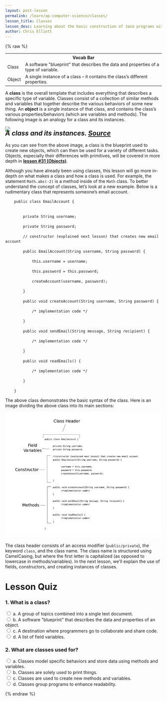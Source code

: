 ```yaml
---
layout: post-lesson
permalink: /learn/ap-computer-science/classes/
lesson_title: Classes
lesson_desc: Learning about the basic construction of Java programs with classes.
author: Chris Elliott
---
```


<script src="/questions.js"></script>

{% raw %}

<table>
  <tr>
    <th colspan="2">Vocab Bar</th>
  </tr>
  <tr>
    <td>Class</td>
    <td>A software "blueprint" that describes the data and properties of a type of variable.</td>
  </tr>
  <tr>
    <td>Object</td>
    <td>A single instance of a class – it contains the class’s different properties.</td>
  </tr>
</table>


A **class** is the overall template that includes everything that describes a specific type of variable. Classes consist of a collection of similar methods and variables that together describe the various behaviors of some new thing. An **object** is a single instance of that class, and contains the class’s various properties/behaviors (which are variables and methods). The following image is an analogy for a class and its instances.

<img src="/assets/lesson_images/class_instances.png" width="400">
<br>
<h2 style="margin-top: -10px"><i>A class and its instances. <a href="https://upload.wikimedia.org/wikipedia/commons/1/14/Motlle_crespellines.jpg">Source</a></i></h2>

As you can see from the above image, a class is the blueprint used to create new objects, which can then be used for a variety of different tasks. Objects, especially their differences with primitives, will be covered in more depth in **<a href="../objects">lesson #31 (Objects)</a>**.

Although you have already been using classes, this lesson will go more in-depth on what makes a class and how a class is used.  For example, the statement <code>Math.abs(-2)</code> is a method inside of the <code>Math</code> class. To better understand the concept of classes, let’s look at a new example. Below is a rudimentary class that represents someone’s email account.

        public class EmailAccount {


            private String username;

            private String password;

            // constructor (explained next lesson) that creates new email account

            public EmailAccount(String username, String password) {

                this.username = username;

                this.password = this.password;

                createAccount(username, password);

            }

            public void createAccount(String username, String password) {

                /* implementation code */

            }

            public void sendEmail(String message, String recipient) {

                /* implementation code */

            }

            public void readEmails() {

                /* implementation code */

            }

        }

The above class demonstrates the basic syntax of the class. Here is an image dividing the above class into its main sections:

<img src="/assets/lesson_images/class_makeup.png" width="650">

The class header consists of an access modifier (<code>public/private</code>), the keyword <code>class</code>, and the class name. The class name is structured using CamelCasing, but where the first letter is capitalized (as opposed to lowercase in methods/variables). In the next lesson, we’ll explain the use of fields, constructors, and creating instances of classes.

<h1>Lesson Quiz</h1>

<h3>1. What is a class?</h3>

<form>
	<div>
		<input type="radio" value="a" name="cc" onchange="check(this, 'b')">
		a. A group of topics combined into a single text document.
	</div>
	<div>
		<input type="radio" value="b" name="cc" onchange="check(this, 'b')">
		b. A software "blueprint" that describes the data and properties of an object.
	</div>
	<div>
		<input type="radio" value="c" name="cc" onchange="check(this, 'b')">
		c. A destination where programmers go to collaborate and share code.
	</div>
    <div>
		<input type="radio" value="d" name="cc" onchange="check(this, 'b')">
		d. A list of field variables.
	</div>
</form>

<h3>2. What are classes used for?</h3>

<form>
	<div>
		<input type="radio" value="a" name="cc" onchange="check(this, 'a')">
		a. Classes model specific behaviors and store data using methods and variables.
	</div>
	<div>
		<input type="radio" value="b" name="cc" onchange="check(this, 'a')">
		b. Classes are solely used to print things.
	</div>
	<div>
		<input type="radio" value="c" name="cc" onchange="check(this, 'a')">
		c. Classes are used to create new methods and variables.
	</div>
    <div>
		<input type="radio" value="d" name="cc" onchange="check(this, 'a')">
		d. Classes group programs to enhance readability.
	</div>
</form>

{% endraw %}

